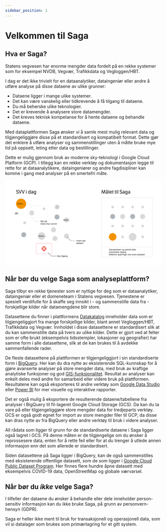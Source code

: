 ```yaml
---
sidebar_position: 1
---
```


# Velkommen til Saga

## Hva er Saga?

Statens vegvesen har enorme mengder data fordelt på en rekke systemer som for eksempel NVDB, Vegvær, Trafikkdata og Vegloggen/HBT.

I dag er det ikke trivielt for en dataanalytiker, dataingeniør eller andre å utføre analyse på disse dataene av ulike grunner:

- Dataene ligger i mange ulike systemer.
- Det kan være vanskelig eller tidkrevende å få tilgang til dataene.
- Du må beherske ulike teknologier.
- Det er krevende å analysere store datamengder.
- Det kreves teknisk kompetanse for å hente dataene og behandle dataene.

Med dataplattformen Saga ønsker vi å samle mest mulig relevant data og tilgjengeliggjøre disse på et standardisert og kompatibelt format. Dette gjør det enklere å utføre analyser og sammenstillinger uten å måtte bruke mye tid på oppsett, leting etter data og bestillinger.

Dette er mulig gjennom bruk av moderne sky-teknologi i Google Cloud Platform (GCP). I tillegg kan en rekke verktøy og dokumentasjon legge til rette for at dataanalytikere, dataingeniører og andre fagdisipliner kan komme i gang med analyser på en smertefri måte.

![Visualisering av hva Saga ønsker å oppnå med ny plattform](img/saga-goal.png)

## Når bør du velge Saga som analyseplattform?

Saga tilbyr en rekke tjenester som er nyttige for deg som er dataanalytiker, dataingeniør eller et domeneteam i Statens vegvesen. Tjenestene er spesielt verdifulle for å skaffe seg innsikt i - og sammenstille data fra - forskjellige kilder når datamengdene blir store.

Datasettene du finner i plattformens [Datakatalog](https://saga-datacatalog-prod-lszg.ew.r.appspot.com/) inneholder data som er tilgjengeliggjort fra mange forskjellige kilder, blant annet Vegloggen/HBT, Trafikkdata og Vegvær. Innholdet i disse datasettene er standardisert slik at du kan sammenstille data på tvers av ulike kilder. Dette er gjort ved at felter som er ofte brukt (eksempelvis tidsstempler, lokasjoner og geografier) har samme form i alle datasettene, slik at de kan brukes til å avdekke sammenfallende rader.

De fleste datasettene på plattformen er tilgjengeliggjort i sin standardiserte form i [BigQuery](bigquery). Her kan du dra nytte av eksisterende SQL-kunnskap for å gjøre avanserte analyser på store mengder data, med bruk av kraftige analytiske funksjoner og god [GIS-funksjonalitet](https://cloud.google.com/bigquery/docs/geospatial-data). Resultat av analyser kan enkelt deles med andre for samarbeid eller videre bruk på plattformen. Resultatene kan også eksporteres til andre verktøy som [Google Data Studio](https://datastudio.google.com/) eller [Power BI](https://powerbi.microsoft.com/) for mer visuelle og interaktive rapporter.

Det er også mulig å eksportere de resulterende dataene/tabellene fra analyser i BigQuery til fil-lageret Google Cloud Storage (GCS). Da kan du ta vare på eller tilgjengeliggjøre store mengder data for tredjeparts verktøy. GCS er også godt egnet for import av store mengder filer til GCP, da disse kan dras nytte av fra BigQuery eller andre verktøy til bruk i videre analyser.

All rådata som ligger til grunn for de standardiserte dataene i Saga ligger også lagret i GCS. På denne måten er de tilgjengelige om du ønsker å reprossesere data, enten for å rette feil eller for at du trenger å utlede annen informasjon enn det som allerede er standardisert.

Siden datasettene på Saga ligger i BigQuery, kan de også sammenstilles med eksisterende offentlige datasett, som de som ligger i [Google Cloud Public Dataset Program](https://cloud.google.com/bigquery/public-data). Her finnes flere hundre åpne datasett med eksempelvis COVID-19 data, OpenStreetMap og globale værvarsel.

## Når bør du _ikke_ velge Saga?

I tilfeller der dataene du ønsker å behandle eller dele inneholder person-sensitiv informasjon kan du ikke bruke Saga, på grunn av personvern-hensyn (GDPR).

Saga er heller ikke ment til bruk for transaksjonell og operasjonell data, som vil si datalager som brukes som primærlagring for et gitt system.
